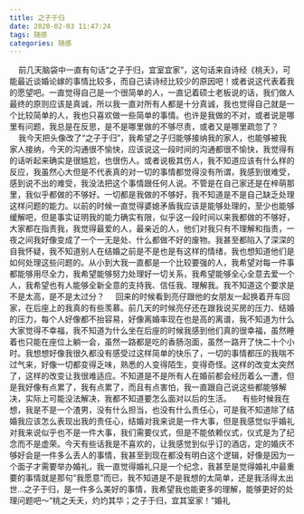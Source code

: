 ```yaml
---
title: 之子于归
date: 2020-02-03 11:47:24
tags: 随感
categories: 随感
---
```

&nbsp;&nbsp;&nbsp;&nbsp;前几天脑袋中一直有句话“之子于归，宜室宜家”，这句话来自诗经《桃夭》，可能最近谈婚论嫁的事情比较多，而自己读诗经比较少的原因吧！或者说这代表着我的愿望吧。一直觉得自己是一个很简单的人，一直记着硕士老板说的话，我们做人最终的原则应该是真诚，所以我一直对所有人都是十分真诚，我也觉得自己就是一个比较简单的人，我也只喜欢做一些简单的事情。也许是我做的不对，或者说是哪里有问题，我总是在反思，是不是哪里做的不够尽责，或者又是哪里疏忽了？
&nbsp;&nbsp;&nbsp;&nbsp;我今天把头像改了“之子于归”，我希望之子归能够接纳我的家人，也能够被我家人接纳，今天的沟通很不愉快，应该说这一段时间的沟通都很不愉快，我觉得有的话听起来确实是很尴尬，也很伤人。或者说极其伤人，我不知道应该有什么样的反应，我虽然心大但是不代表真的对一切的事情都觉得没有所谓，我感到很难受，感到说不出的难受，我没法把这个事情跟任何人说。不管是在自己家还是在梓萌那里，我似乎都做的不够好。一切都是我做的不够好，我不知道是不是自己缺乏处理这样问题的能力。以前的时候一直觉得婆媳矛盾我应该是能够处理的，至少也能够缓解吧，但是事实证明我的能力确实有限，似乎这一段时间以来我都做的不够好，大家都在指责我，我觉得最爱的人，最亲近的人，他们对我只有不理解和指责，一夜之间我好像变成了一个一无是处、什么都做不好的废物。我甚至都陷入了深深的自我怀疑，我不知道别人在结婚之前是不是也是有这样的情绪，我也想知道他们是如何处理这些问题的。从小到大我一直都是一个比较要强的人，我希望对每一件事都能够用尽全力，我希望能够努力处理好一切关系，我希望能够全心全意去爱一个人，我希望也有人能够全新全意的支持我、信任我、理解我。我不知道这个要求是不是太高，是不是太过分？
&nbsp;&nbsp;&nbsp;&nbsp;回来的时候看到亮仔跟他的女朋友一起换着开车回家，在后座上的我真的有些羡慕。前几天的时候亮仔还在跟我说买房的压力、结婚的压力，每个人好像都不抬容易，好像离婚率现在也是高的离谱，我不知道为什么大家觉得不幸福，我不知道为什么坐在后座的时候我感到他们真的很幸福，虽然睡着也只能在座位上躺一会，虽然一路都是吃的香肠泡面，虽然一路开了快二十个小时。我想想好像我很久都没有感受过这样简单的快乐了，一切的事情都压的我喘不过气来，好像一切都变得乏味，熟悉的人变得陌生，变得奇怪。这样的改变太突然了，这样的改变让我很难适应。不知道是不是所有人在婚前都会经历着么一遭，但是我好像有点累了，我有点累了，而且有点害怕，我一直跟自己说这些都能够解决，实际上可能没法解决，我都不知道要怎么面对以后的生活。
&nbsp;&nbsp;&nbsp;&nbsp;有些时候我在想，我是不是一个渣男，没有什么担当，也没有什么责任心，可是我不知道除了结婚我应该怎么表现出我的责任心，结婚对我来说是一件大事，但是我感觉似乎婚礼对我来说似乎也不是一件大事，我们需要仪式，但是不能依赖仪式，仪式是为了纪念而不是虚荣。今天有些话我是不喜欢的，让我感觉到似乎订的酒店，定的婚庆不够好会是一件多么丢人的事情，我甚至到现在都没有明白这个逻辑，好像是因为一个面子才需要举办婚礼，我一直觉得婚礼只是一个纪念，我甚至是觉得婚礼中最重要的事情就是那句“我愿意”而已，我不知道是不是我想的太简单，还是我活得太出世...之子于归，是一件多么美好的事情，我希望我也能更多的理解，能够更好的处理问题吧～“桃之夭夭，灼灼其华；之子于归，宜其室家！”婚礼